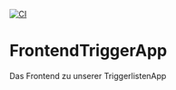 [![CI](https://github.com/MevreHTW/FrontendTriggerApp/actions/workflows/ci.yml/badge.svg)](https://github.com/MevreHTW/FrontendTriggerApp/actions/workflows/ci.yml)

# FrontendTriggerApp
Das Frontend zu unserer TriggerlistenApp
